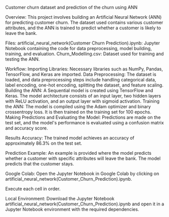 Customer churn dataset and prediction of the churn using ANN


Overview:
This project involves building an Artificial Neural Network (ANN) for predicting customer churn. The dataset used contains various customer attributes, and the ANN is trained to predict whether a customer is likely to leave the bank.

Files:
artificial_neural_network(Customer Churn Prediction).ipynb: Jupyter Notebook containing the code for data preprocessing, model building, training, and evaluation.
Churn_Modelling.csv: Dataset used for training and testing the ANN.

Workflow:
Importing Libraries: Necessary libraries such as NumPy, Pandas, TensorFlow, and Keras are imported.
Data Preprocessing: The dataset is loaded, and data preprocessing steps include handling categorical data, label encoding, one-hot encoding, splitting the dataset, and feature scaling.
Building the ANN: A Sequential model is created using TensorFlow and Keras. The model architecture consists of an input layer, two hidden layers with ReLU activation, and an output layer with sigmoid activation.
Training the ANN: The model is compiled using the Adam optimizer and binary crossentropy loss. It is then trained on the training set for 100 epochs.
Making Predictions and Evaluating the Model: Predictions are made on the test set, and the model's performance is evaluated using a confusion matrix and accuracy score.

Results
Accuracy: The trained model achieves an accuracy of approximately 86.3% on the test set.

Prediction Example:
An example is provided where the model predicts whether a customer with specific attributes will leave the bank. The model predicts that the customer stays.

Google Colab:
Open the Jupyter Notebook in Google Colab by clicking on artificial_neural_network(Customer_Churn_Prediction).ipynb.

Execute each cell in order.

Local Environment:
Download the Jupyter Notebook artificial_neural_network(Customer_Churn_Prediction).ipynb and open it in a Jupyter Notebook environment with the required dependencies.


